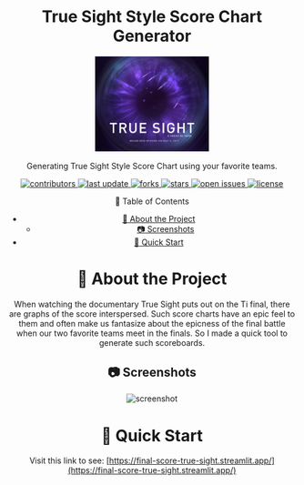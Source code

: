 <div align="center">

  <h1>True Sight Style Score Chart Generator</h1>
  <img src="./assets/logo.jpg" alt="logo" width="200" height="auto" />
  
  <p>
    Generating True Sight Style Score Chart using your favorite teams.
  </p>
  
  
<!-- Badges -->
<p>
  <a href="https://github.com/Louis3797/dota2_final_pic_trueSightStyle/graphs/contributors">
    <img src="https://img.shields.io/github/contributors/Louis3797/dota2_final_pic_trueSightStyle" alt="contributors" />
  </a>
  <a href="">
    <img src="https://img.shields.io/github/last-commit/Louis3797/dota2_final_pic_trueSightStyle" alt="last update" />
  </a>
  <a href="https://github.com/Louis3797/dota2_final_pic_trueSightStyle/network/members">
    <img src="https://img.shields.io/github/forks/Louis3797/dota2_final_pic_trueSightStyle" alt="forks" />
  </a>
  <a href="https://github.com/Louis3797/dota2_final_pic_trueSightStyle/stargazers">
    <img src="https://img.shields.io/github/stars/Louis3797/dota2_final_pic_trueSightStyle" alt="stars" />
  </a>
  <a href="https://github.com/Louis3797/dota2_final_pic_trueSightStyle/issues/">
    <img src="https://img.shields.io/github/issues/Louis3797/dota2_final_pic_trueSightStyle" alt="open issues" />
  </a>
  <a href="https://github.com/Louis3797/dota2_final_pic_trueSightStyle/blob/master/LICENSE">
    <img src="https://img.shields.io/github/license/Louis3797/dota2_final_pic_trueSightStyle.svg" alt="license" />
  </a>
</p>

<!-- Table of Contents -->
:notebook_with_decorative_cover: Table of Contents

- [:star2: About the Project](#star2-about-the-project)
  - [:camera: Screenshots](#camera-screenshots)
- [:rocket: Quick Start](#rocket-quick-start)

<!-- About the Project -->
# :star2: About the Project

When watching the documentary True Sight puts out on the Ti final, there are graphs of the score interspersed. Such score charts have an epic feel to them and often make us fantasize about the epicness of the final battle when our two favorite teams meet in the finals. So I made a quick tool to generate such scoreboards.

<!-- Screenshots -->
## :camera: Screenshots

<div align="center"> 
  <img src="./assets/screenshots.png" alt="screenshot"/>
</div>


<!--How to quickly use it-->
# :rocket: Quick Start

Visit this link to see: [https://final-score-true-sight.streamlit.app/](https://final-score-true-sight.streamlit.app/)